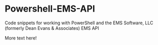 # Powershell-EMS-API
Code snippets for working with PowerShell and the EMS Software, LLC (formerly Dean Evans &amp; Associates) EMS API

More text here!